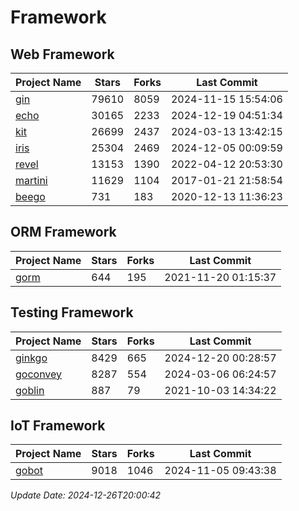 # Framework

## Web Framework
| Project Name | Stars | Forks | Last Commit |
| ------------ | ----- | ----- | ----------- |
| [gin](https://github.com/gin-gonic/gin) | 79610 | 8059 | 2024-11-15 15:54:06 |
| [echo](https://github.com/labstack/echo) | 30165 | 2233 | 2024-12-19 04:51:34 |
| [kit](https://github.com/go-kit/kit) | 26699 | 2437 | 2024-03-13 13:42:15 |
| [iris](https://github.com/kataras/iris) | 25304 | 2469 | 2024-12-05 00:09:59 |
| [revel](https://github.com/revel/revel) | 13153 | 1390 | 2022-04-12 20:53:30 |
| [martini](https://github.com/go-martini/martini) | 11629 | 1104 | 2017-01-21 21:58:54 |
| [beego](https://github.com/astaxie/beego) | 731 | 183 | 2020-12-13 11:36:23 |

## ORM Framework
| Project Name | Stars | Forks | Last Commit |
| ------------ | ----- | ----- | ----------- |
| [gorm](https://github.com/jinzhu/gorm) | 644 | 195 | 2021-11-20 01:15:37 |

## Testing Framework
| Project Name | Stars | Forks | Last Commit |
| ------------ | ----- | ----- | ----------- |
| [ginkgo](https://github.com/onsi/ginkgo) | 8429 | 665 | 2024-12-20 00:28:57 |
| [goconvey](https://github.com/smartystreets/goconvey) | 8287 | 554 | 2024-03-06 06:24:57 |
| [goblin](https://github.com/franela/goblin) | 887 | 79 | 2021-10-03 14:34:22 |

## IoT Framework
| Project Name | Stars | Forks | Last Commit |
| ------------ | ----- | ----- | ----------- |
| [gobot](https://github.com/hybridgroup/gobot) | 9018 | 1046 | 2024-11-05 09:43:38 |

*Update Date: 2024-12-26T20:00:42*